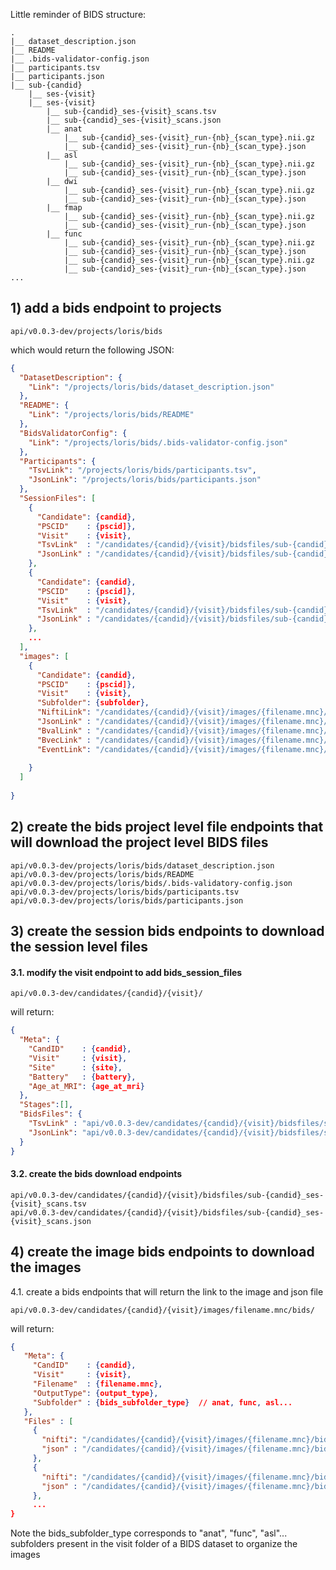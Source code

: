 Little reminder of BIDS structure:

```
.
|__ dataset_description.json
|__ README
|__ .bids-validator-config.json
|__ participants.tsv
|__ participants.json
|__ sub-{candid}
    |__ ses-{visit}
    |__ ses-{visit}
        |__ sub-{candid}_ses-{visit}_scans.tsv
        |__ sub-{candid}_ses-{visit}_scans.json
        |__ anat
            |__ sub-{candid}_ses-{visit}_run-{nb}_{scan_type}.nii.gz
            |__ sub-{candid}_ses-{visit}_run-{nb}_{scan_type}.json
        |__ asl
            |__ sub-{candid}_ses-{visit}_run-{nb}_{scan_type}.nii.gz
            |__ sub-{candid}_ses-{visit}_run-{nb}_{scan_type}.json
        |__ dwi
            |__ sub-{candid}_ses-{visit}_run-{nb}_{scan_type}.nii.gz
            |__ sub-{candid}_ses-{visit}_run-{nb}_{scan_type}.json
        |__ fmap
            |__ sub-{candid}_ses-{visit}_run-{nb}_{scan_type}.nii.gz
            |__ sub-{candid}_ses-{visit}_run-{nb}_{scan_type}.json
        |__ func
            |__ sub-{candid}_ses-{visit}_run-{nb}_{scan_type}.nii.gz
            |__ sub-{candid}_ses-{visit}_run-{nb}_{scan_type}.json
            |__ sub-{candid}_ses-{visit}_run-{nb}_{scan_type}.nii.gz
            |__ sub-{candid}_ses-{visit}_run-{nb}_{scan_type}.json
...
```









## 1) add a bids endpoint to projects

`api/v0.0.3-dev/projects/loris/bids`

which would return the following JSON:
```json
{
  "DatasetDescription": {
    "Link": "/projects/loris/bids/dataset_description.json"
  },
  "README": {
    "Link": "/projects/loris/bids/README"
  },
  "BidsValidatorConfig": {
    "Link": "/projects/loris/bids/.bids-validator-config.json"
  },
  "Participants": {
    "TsvLink": "/projects/loris/bids/participants.tsv",
    "JsonLink": "/projects/loris/bids/participants.json"
  },
  "SessionFiles": [
    {
      "Candidate": {candid},
      "PSCID"    : {pscid]},
      "Visit"    : {visit},
      "TsvLink"  : "/candidates/{candid}/{visit}/bidsfiles/sub-{candid}_ses-{visit}_scans.tsv",
      "JsonLink" : "/candidates/{candid}/{visit}/bidsfiles/sub-{candid}_ses-{visit}_scans.json"
    },
    {
      "Candidate": {candid},
      "PSCID"    : {pscid]},
      "Visit"    : {visit},
      "TsvLink"  : "/candidates/{candid}/{visit}/bidsfiles/sub-{candid}_ses-{visit}_scans.tsv",
      "JsonLink" : "/candidates/{candid}/{visit}/bidsfiles/sub-{candid}_ses-{visit}_scans.json"
    },
    ...
  ],
  "images": [
    {
      "Candidate": {candid},
      "PSCID"    : {pscid]},
      "Visit"    : {visit},
      "Subfolder": {subfolder},
      "NiftiLink": "/candidates/{candid}/{visit}/images/{filename.mnc}/bids/nifti",
      "JsonLink" : "/candidates/{candid}/{visit}/images/{filename.mnc}/bids/json",
      "BvalLink" : "/candidates/{candid}/{visit}/images/{filename.mnc}/bids/bval",
      "BvecLink" : "/candidates/{candid}/{visit}/images/{filename.mnc}/bids/bvec",
      "EventLink": "/candidates/{candid}/{visit}/images/{filename.mnc}/bids/event"
            
    }
  ]
  
}
```



## 2) create the bids project level file endpoints that will download the project level BIDS files

```
api/v0.0.3-dev/projects/loris/bids/dataset_description.json
api/v0.0.3-dev/projects/loris/bids/README
api/v0.0.3-dev/projects/loris/bids/.bids-validatory-config.json
api/v0.0.3-dev/projects/loris/bids/participants.tsv
api/v0.0.3-dev/projects/loris/bids/participants.json
```

## 3) create the session bids endpoints to download the session level files

#### 3.1. modify the visit endpoint to add bids_session_files

`api/v0.0.3-dev/candidates/{candid}/{visit}/` 

will return:
```json
{
  "Meta": {
    "CandID"    : {candid},
    "Visit"     : {visit},
    "Site"      : {site},
    "Battery"   : {battery},
    "Age_at_MRI": {age_at_mri}
  },
  "Stages":[],
  "BidsFiles": {
    "TsvLink" : "api/v0.0.3-dev/candidates/{candid}/{visit}/bidsfiles/sub-{candid}_ses-{visit}_scans.tsv",
    "JsonLink": "api/v0.0.3-dev/candidates/{candid}/{visit}/bidsfiles/sub-{candid}_ses-{visit}_scans.json"
  }
}
```

#### 3.2. create the bids download endpoints

```
api/v0.0.3-dev/candidates/{candid}/{visit}/bidsfiles/sub-{candid}_ses-{visit}_scans.tsv
api/v0.0.3-dev/candidates/{candid}/{visit}/bidsfiles/sub-{candid}_ses-{visit}_scans.json
```


## 4) create the image bids endpoints to download the images


4.1. create a bids endpoints that will return the link to the image and json file


`api/v0.0.3-dev/candidates/{candid}/{visit}/images/filename.mnc/bids/` 


will return:
```json
{
   "Meta": {
     "CandID"    : {candid},
     "Visit"     : {visit},
     "Filename"  : {filename.mnc},
     "OutputType": {output_type},
     "Subfolder" : {bids_subfolder_type}  // anat, func, asl...
   },
   "Files" : [
     {
       "nifti": "/candidates/{candid}/{visit}/images/{filename.mnc}/bids/nifti",
       "json" : "/candidates/{candid}/{visit}/images/{filename.mnc}/bids/json" 
     },
     {
       "nifti": "/candidates/{candid}/{visit}/images/{filename.mnc}/bids/nifti",
       "json" : "/candidates/{candid}/{visit}/images/{filename.mnc}/bids/json" 
     },
     ...
}
```

Note the bids_subfolder_type corresponds to "anat", "func", "asl"... subfolders present
in the visit folder of a BIDS dataset to organize the images

